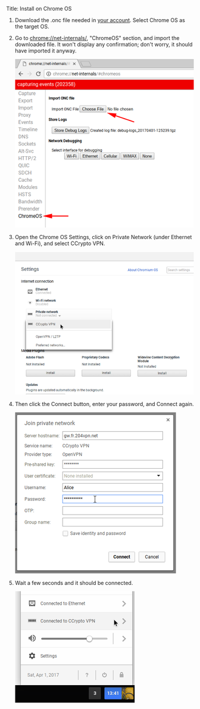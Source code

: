 Title: Install on Chrome OS

1. Download the .onc file needed in [your account](/account/config). Select
  Chrome OS as the target OS.

2. Go to [chrome://net-internals/](chrome://net-internals/#chromeos), "ChromeOS" section, and import the downloaded file.
  It won't display any confirmation; don't worry, it should have imported it anyway.

    <img src="/static/pageimg/install_chromeos_1_arrows.png" alt="screenshot" />

3. Open the Chrome OS Settings, click on Private Network (under Ethernet and Wi-Fi),
  and select CCrypto VPN.

    <img src="/static/pageimg/install_chromeos_2.png" alt="screenshot" />

4. Then click the Connect button, enter your password, and Connect again.

    <img src="/static/pageimg/install_chromeos_3.png" alt="screenshot" />

5. Wait a few seconds and it should be connected.

    <img src="/static/pageimg/install_chromeos_4.png" alt="screenshot" />

